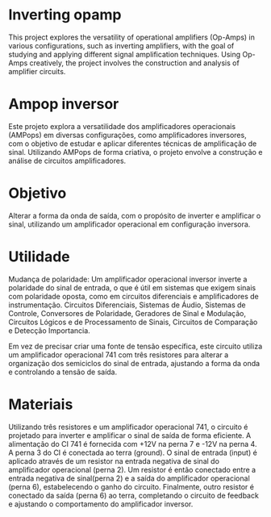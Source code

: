# Inverting opamp
  This project explores the versatility of operational amplifiers (Op-Amps) in various configurations, such as inverting amplifiers, with the goal of studying and applying different signal amplification techniques. Using Op-Amps creatively, the project involves the construction and analysis of amplifier circuits.
# Ampop inversor 
  Este projeto explora a versatilidade dos amplificadores operacionais (AMPops) em diversas configurações, como amplificadores inversores, com o objetivo de estudar e aplicar diferentes técnicas de amplificação de sinal. Utilizando AMPops de forma criativa, o projeto envolve a construção e análise de circuitos amplificadores.
  
  # Objetivo
Alterar a forma da onda de saída, com o propósito de inverter e amplificar o sinal, utilizando um amplificador operacional em configuração inversora.
  
  # Utilidade
  Mudança de polaridade: Um amplificador operacional inversor inverte a polaridade do sinal de entrada, o que é útil em sistemas que exigem sinais com polaridade oposta, como em circuitos diferenciais e amplificadores de instrumentação. Circuitos Diferenciais, Sistemas       de Áudio, Sistemas de Controle, Conversores de Polaridade, Geradores de Sinal e Modulação, Circuitos Lógicos e de Processamento de Sinais, Circuitos de Comparação e Detecção Importancia. 
  
  Em vez de precisar criar uma fonte de tensão específica, este circuito utiliza um amplificador operacional 741 com três resistores para alterar a organização dos semiciclos do sinal de entrada, ajustando a forma da onda e controlando a tensão de saída.

  # Materiais 
  Utilizando três resistores e um amplificador operacional 741, o circuito é projetado para inverter e amplificar o sinal de saída de forma eficiente.
  A alimentação do CI 741 é fornecida com +12V na perna 7 e -12V na perna 4. A perna 3 do CI é conectada ao terra (ground). O sinal de entrada (input) é aplicado através de um resistor na entrada negativa de sinal do amplificador operacional (perna 2). Um resistor é então conectado entre a entrada negativa de sinal(perna 2) e a saída do amplificador operacional (perna 6), estabelecendo o ganho do circuito. Finalmente, outro resistor é conectado da saída (perna 6) ao terra, completando o circuito de feedback e ajustando o comportamento do amplificador inversor.
